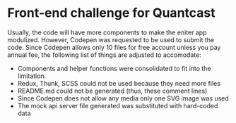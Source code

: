 # Front-end challenge for Quantcast
Usually, the code will have more components to make the eniter app modulized.
However, Codepen was requested to be used to submit the code.
Since Codepen allows only 10 files for free account unless you pay annual fee,
the following list of things are adjusted to accomodate:

* Components and helper functions were consolidated to fit into the limitation.
* Redux, Thunk, SCSS could not be used because they need more files
* README.md could not be generated (thus, these comment lines)
* Since Codepen does not allow any media only one SVG image was used
* The mock api server file generated was substituted with hard-coded data
